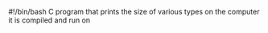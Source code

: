 #!/bin/bash
C program that prints the size of various types on the computer it is compiled and run on 
